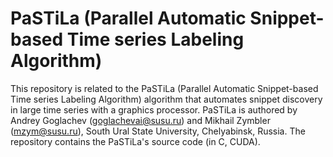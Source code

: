 # PaSTiLa (Parallel Automatic Snippet-based Time series Labeling Algorithm)

This repository is related to the PaSTiLa (Parallel Automatic Snippet-based Time series Labeling Algorithm) algorithm that automates snippet discovery in large time series with a graphics processor. PaSTiLa is authored by Andrey Goglachev (goglachevai@susu.ru) and Mikhail Zymbler (mzym@susu.ru), South Ural State University, Chelyabinsk, Russia. The repository contains the PaSTiLa's source code (in C, CUDA).
